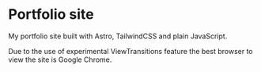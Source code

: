 # Portfolio site

My portfolio site built with Astro, TailwindCSS and plain JavaScript.

Due to the use of experimental ViewTransitions feature the best browser to view the site is Google Chrome.


